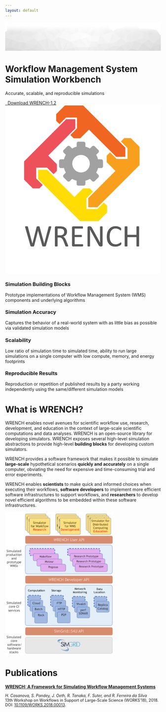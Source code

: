 ```yaml
---
layout: default
---
```


<div class="slider">
    <div class="owl-carousel slider">
        <div class="item">
            <div class="slider-img"> <img src="./images/slider-bg.png" alt=""></div>
            <div class="container">
                <div class="row">
                    <div class="col-lg-10 col-md-10 col-sm-10 col-xs-12">
                        <div class="slider-captions">
                            <h1 class="slider-title">Workflow Management System<br />Simulation Workbench</h1>
                            <p class="slider-text hidden-xs">Accurate, scalable, and reproducible simulations</p>
                            <a href="downloads.html" class="btn btn-default btn-sm hidden-sm hidden-xs">
                                <i class="fa fa-download"></i>&nbsp;&nbsp;Download WRENCH-1.2
                            </a>
                        </div>
                    </div>
                    <div class="col-lg-2 col-md-2 col-sm-2  col-xs-12">
                        <div class="slider-profile">
                            <div class="profile"><img src="./images/logo-vertical.png" alt="" class="img-responsive"></div>
                        </div>
                    </div>
                </div>
            </div>
        </div>
    </div>
</div>

<div class="space-medium">
    <div class="container">
        <div class="row">
            <div class="col-lg-3 col-md-3 col-sm-3 col-xs-12">
                <div class="testimonial-block">
                    <div>
                        <div class="pull-left" style="margin-right: 1em; margin-top: -0.2em">
                            <span class="fa-stack fa-2x" style="font-size: 1.5em">
                                <i class="fa fa-square fa-stack-2x" style="color: goldenrod"></i>
                                <i class="fa fa-th-large fa-stack-1x fa-inverse"></i>
                            </span>
                        </div>
                        <h3>Simulation Building Blocks</h3>
                        <p class="testimonial-text">
                            Prototype implementations of Workflow Management System (WMS) components and
                            underlying algorithms
                        </p>
                    </div>
                </div>
            </div>
            <div class="col-lg-3 col-md-3 col-sm-3 col-xs-12">
                <div class="testimonial-block">
                    <div>
                        <div class="pull-left" style="margin-right: 1em; margin-top: -0.2em">
                            <span class="fa-stack fa-2x" style="font-size: 1.5em">
                                <i class="fa fa-square fa-stack-2x" style="color: orangered"></i>
                                <i class="fa fa-bullseye fa-stack-1x fa-inverse"></i>
                            </span>
                        </div>
                        <h3>Simulation Accuracy</h3>
                        <p class="testimonial-text">
                            Captures the behavior of a real-world system with as little bias as possible via
                            validated simulation models
                        </p>
                    </div>
                </div>
            </div>
            <div class="col-lg-3 col-md-3 col-sm-3 col-xs-12">
                <div class="testimonial-block">
                    <div>
                        <div class="pull-left" style="margin-right: 1em; margin-top: -0.2em">
                            <span class="fa-stack fa-2x" style="font-size: 1.5em">
                                <i class="fa fa-square fa-stack-2x" style="color: dodgerblue"></i>
                                <i class="fa fa-expand fa-stack-1x fa-inverse"></i>
                            </span>
                        </div>
                        <h3>Scalability</h3>
                        <p class="testimonial-text">
                            Low ratio of simulation time to simulated time, ability to run large simulations 
                            on a single computer with low compute, memory, and energy footprints
                        </p>
                    </div>
                </div>
            </div>
            <div class="col-lg-3 col-md-3 col-sm-3 col-xs-12">
                <div class="testimonial-block">
                    <div>
                        <div class="pull-left" style="margin-right: 1em; margin-top: -0.2em">
                            <span class="fa-stack fa-2x" style="font-size: 1.5em">
                                <i class="fa fa-square fa-stack-2x" style="color: mediumseagreen"></i>
                                <i class="fa fa-check fa-stack-1x fa-inverse"></i>
                            </span>
                        </div>
                        <h3>Reproducible Results</h3>
                        <p class="testimonial-text">
                            Reproduction or repetition of published results by a party working
                            independently using the same/different simulation models
                        </p>
                    </div>
                </div>
            </div>
        </div>
    </div>
</div>

<div class="space-small bg-light">
    <div class="container">
        <div class="row">
            <div class="col-lg-7 col-md-7 col-sm-7 col-xs-12">
                <div class="section-title">
                    <h1>What is WRENCH?</h1>
                </div>
                <p>
                    WRENCH enables novel avenues for scientific workflow use, research, 
                    development, and education in the context of large-scale scientific 
                    computations and data analyses. WRENCH is an open-source library for 
                    developing simulators. WRENCH exposes several high-level simulation 
                    abstractions to provide high-level <strong>building blocks</strong> 
                    for developing custom simulators.    
                </p>
                <p>
                    WRENCH provides a software framework that makes it possible to simulate 
                    <strong>large-scale</strong> hypothetical scenarios <strong>quickly and 
                    accurately</strong> on a single computer, obviating the need for expensive 
                    and time-consuming trial and error experiments.    
                </p>
                <p>
                    WRENCH enables <strong>scientists</strong> to make quick and informed 
                    choices when executing their workflows, <strong>software developers</strong> 
                    to implement more efficient software infrastructures to support workflows, 
                    and <strong>researchers</strong> to develop novel efficient algorithms 
                    to be embedded within these software infrastructures.    
                </p>
            </div>
            <div class="col-lg-5 col-md-5 col-sm-5 col-xs-12 text-right">
                <img src="./images/wrench-architecture.png" style="width: 25em !important" />
            </div>
        </div>
    </div>
</div>

<div class="space-small">
    <div class="container">
        <div class="row">
            <div class="col-lg-12 col-md-12 col-sm-12 col-xs-12">
                <div class="section-title">
                    <h1>Publications</h1>
                </div>
            </div>
        </div>
        <div class="row">
        <div class="col-lg-6 col-md-6 col-sm-6 col-xs-12">
            <div class="testimonial-block">
                <div>
                    <strong><i class="fa fa-file-pdf"></i> 
                    <a href="http://rafaelsilva.com/wp-content/papercite-data/pdf/casanova-works-2018.pdf">
                        WRENCH: A Framework for Simulating Workflow Management Systems
                    </a></strong>
                    <p class="testimonial-text" style="font-size: 0.9em">
                        <i>H. Casanova, S. Pandey, J. Oeth, R. Tanaka, F. Suter, and R. Ferreira da Silva</i><br />
                        13th Workshop on Workflows in Support of Large-Scale Science (WORKS’18), 2018. 
                        DOI: <a href="http://dx.doi.org/10.1109/WORKS.2018.00013" target="_blank">10.1109/WORKS.2018.00013</a>.
                    </p>
                </div>
            </div>
        </div>
    </div>
</div>